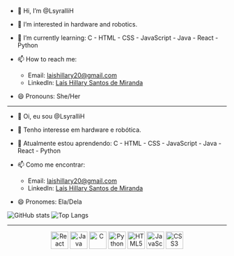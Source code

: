 
- 👋 Hi, I’m @LsyralliH

- 👀 I’m interested in hardware and robotics.
- 🌱 I’m currently learning: C - HTML - CSS - JavaScript - Java - React - Python
- 📫 How to reach me:
    - Email: [laishillary20@gmail.com](mailto:laishillary20@gmail.com)
    - LinkedIn: [Laís Hillary Santos de Miranda](https://www.linkedin.com/in/la%C3%ADs-hillary-santos-de-miranda-b77344276)
    
- 😄 Pronouns: She/Her

---------------------------------------------------------------------------------------------------------------------------------------------

- 👋 Oi, eu sou @LsyralliH

- 👀 Tenho interesse em hardware e robótica.
- 🌱 Atualmente estou aprendendo: C - HTML - CSS - JavaScript - Java - React - Python
- 📫 Como me encontrar:
    - Email: [laishillary20@gmail.com](mailto:laishillary20@gmail.com)
    - LinkedIn: [Laís Hillary Santos de Miranda](https://www.linkedin.com/in/la%C3%ADs-hillary-santos-de-miranda-b77344276)

- 😄 Pronomes: Ela/Dela

 ![GitHub stats](https://github-readme-stats.vercel.app/api?username=LsyralliH&show_icons=true&theme=radical)   ![Top Langs](https://github-readme-stats.vercel.app/api/top-langs/?username=LsyralliH&layout=compact&theme=radical) 
 
---------------------------------------------------------------------------------------------------------------------------------------------
<p align="center">
  <img src="https://cdn.jsdelivr.net/gh/devicons/devicon/icons/react/react-original.svg" alt="React" width="40" height="40" />
  <img src="https://cdn.jsdelivr.net/gh/devicons/devicon/icons/java/java-original.svg" alt="Java" width="40" height="40" />
  <img src="https://cdn.jsdelivr.net/gh/devicons/devicon/icons/c/c-original.svg" alt="C" width="40" height="40" />
  <img src="https://cdn.jsdelivr.net/gh/devicons/devicon/icons/python/python-original.svg" alt="Python" width="40" height="40" />
  <img src="https://cdn.jsdelivr.net/gh/devicons/devicon/icons/html5/html5-original.svg" alt="HTML5" width="40" height="40" />
  <img src="https://cdn.jsdelivr.net/gh/devicons/devicon/icons/javascript/javascript-original.svg" alt="JavaScript" width="40" height="40" />
  <img src="https://cdn.jsdelivr.net/gh/devicons/devicon/icons/css3/css3-original.svg" alt="CSS3" width="40" height="40" />
</p>
